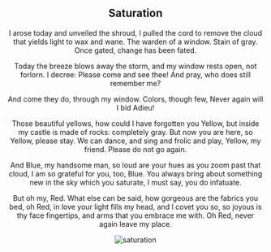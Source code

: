 <div align="center">

## Saturation

I arose today and unveiled the shroud,
I pulled the cord to remove the cloud
that yields light to wax and wane. 
The warden of a window. Stain
of gray. Once gated,
change has been fated.

Today the breeze blows away the storm,
and my window rests open, not forlorn.
I decree: Please come and see thee!
And pray, who does still remember me?

And come they do, through
my window. Colors, though few,
Never again will I bid Adieu!

Those beautiful yellows, how could I
have forgotten you Yellow, but inside
my castle is made of rocks: completely gray.
But now you are here, so Yellow, please stay.
We can dance, and sing and frolic and play,
Yellow, my friend. Please do not go again.

And Blue, my handsome man, so loud
are your hues as you zoom past that cloud,
I am so grateful for you, too, Blue.
You always bring about something new
in the sky which you saturate,
I must say, you do infatuate.

But oh my, Red. What else can be said,
how gorgeous are the fabrics you bed,
oh Red, in love your light fills my head,
and I covet you so, so joyous is thy face
fingertips, and arms that you embrace
me with. Oh Red, never again leave my place.


![saturation](/writing/images/saturation.png)